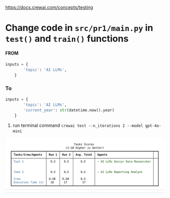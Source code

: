 https://docs.crewai.com/concepts/testing

# Change code in `src/pr1/main.py` in `test()` and `train()` functions
#### FROM
```python
inputs = {
        'topic': 'AI LLMs',
    }
```
### To
```python
inputs = {
        'topic': 'AI LLMs',
        'current_year': str(datetime.now().year)
    }
```

1. run terminal command `crewai test --n_iterations 2 --model gpt-4o-mini`

![CrewAI Testing](./image.png)


